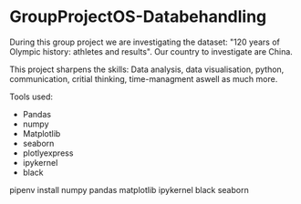 # GroupProjectOS-Databehandling
During this group project we are investigating the dataset: "120 years of Olympic history: athletes and results". Our country to investigate are China.


This project sharpens the skills: Data analysis, data visualisation, python, communication, critial thinking, time-managment aswell as much more.

Tools used:

* Pandas
* numpy
* Matplotlib
* seaborn
* plotlyexpress
* ipykernel
* black


pipenv install numpy pandas matplotlib ipykernel black seaborn
